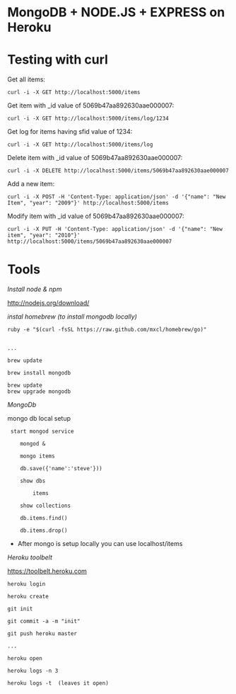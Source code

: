 # MongoDB + NODE.JS + EXPRESS on Heroku #

# Testing with curl #

Get all items:

	curl -i -X GET http://localhost:5000/items

Get item with _id value of 5069b47aa892630aae000007:

	curl -i -X GET http://localhost:5000/items/log/1234

Get log for items having sfid value of 1234:

	curl -i -X GET http://localhost:5000/items/log

Delete item with _id value of 5069b47aa892630aae000007:

	curl -i -X DELETE http://localhost:5000/items/5069b47aa892630aae000007

Add a new item:

	curl -i -X POST -H 'Content-Type: application/json' -d '{"name": "New Item", "year": "2009"}' http://localhost:5000/items

Modify item with _id value of 5069b47aa892630aae000007:

	curl -i -X PUT -H 'Content-Type: application/json' -d '{"name": "New item", "year": "2010"}' http://localhost:5000/items/5069b47aa892630aae000007



# Tools #


*Install node & npm*

http://nodejs.org/download/


*instal homebrew (to install mongodb locally)*

	ruby -e "$(curl -fsSL https://raw.github.com/mxcl/homebrew/go)"


	...

	brew update

	brew install mongodb

	brew update
	brew upgrade mongodb



*MongoDb*

 mongo db local setup

	 start mongod service

	 	mongod &

	 	mongo items

	 	db.save({'name':'steve'}))

	 	show dbs

	 		items

	 	show collections

	 	db.items.find()

	 	db.items.drop()

* After mongo is setup locally you can use localhost/items

*Heroku toolbelt*

https://toolbelt.heroku.com

	heroku login

	heroku create

	git init

	git commit -a -m "init"

	git push heroku master

	...

	heroku open

	heroku logs -n 3

	heroku logs -t  (leaves it open)






